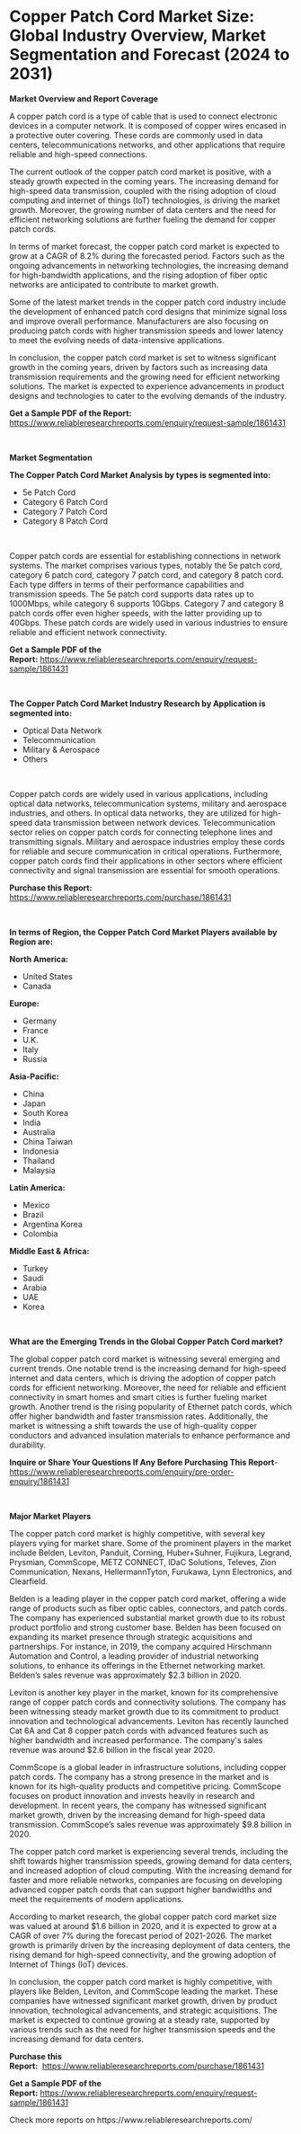 <p><h1>Copper Patch Cord Market Size: Global Industry Overview, Market Segmentation and Forecast (2024 to 2031)</h1></p><p><strong>Market Overview and Report Coverage</strong></p>
<p><p>A copper patch cord is a type of cable that is used to connect electronic devices in a computer network. It is composed of copper wires encased in a protective outer covering. These cords are commonly used in data centers, telecommunications networks, and other applications that require reliable and high-speed connections.</p><p>The current outlook of the copper patch cord market is positive, with a steady growth expected in the coming years. The increasing demand for high-speed data transmission, coupled with the rising adoption of cloud computing and internet of things (IoT) technologies, is driving the market growth. Moreover, the growing number of data centers and the need for efficient networking solutions are further fueling the demand for copper patch cords.</p><p>In terms of market forecast, the copper patch cord market is expected to grow at a CAGR of 8.2% during the forecasted period. Factors such as the ongoing advancements in networking technologies, the increasing demand for high-bandwidth applications, and the rising adoption of fiber optic networks are anticipated to contribute to market growth.</p><p>Some of the latest market trends in the copper patch cord industry include the development of enhanced patch cord designs that minimize signal loss and improve overall performance. Manufacturers are also focusing on producing patch cords with higher transmission speeds and lower latency to meet the evolving needs of data-intensive applications.</p><p>In conclusion, the copper patch cord market is set to witness significant growth in the coming years, driven by factors such as increasing data transmission requirements and the growing need for efficient networking solutions. The market is expected to experience advancements in product designs and technologies to cater to the evolving demands of the industry.</p></p>
<p><strong>Get a Sample PDF of the Report:</strong> <a href="https://www.reliableresearchreports.com/enquiry/request-sample/1861431">https://www.reliableresearchreports.com/enquiry/request-sample/1861431</a></p>
<p>&nbsp;</p>
<p><strong>Market Segmentation</strong></p>
<p><strong>The Copper Patch Cord Market Analysis by types is segmented into:</strong></p>
<p><ul><li>5e Patch Cord</li><li>Category 6 Patch Cord</li><li>Category 7 Patch Cord</li><li>Category 8 Patch Cord</li></ul></p>
<p>&nbsp;</p>
<p><p>Copper patch cords are essential for establishing connections in network systems. The market comprises various types, notably the 5e patch cord, category 6 patch cord, category 7 patch cord, and category 8 patch cord. Each type differs in terms of their performance capabilities and transmission speeds. The 5e patch cord supports data rates up to 1000Mbps, while category 6 supports 10Gbps. Category 7 and category 8 patch cords offer even higher speeds, with the latter providing up to 40Gbps. These patch cords are widely used in various industries to ensure reliable and efficient network connectivity.</p></p>
<p><strong>Get a Sample PDF of the Report:</strong>&nbsp;<a href="https://www.reliableresearchreports.com/enquiry/request-sample/1861431">https://www.reliableresearchreports.com/enquiry/request-sample/1861431</a></p>
<p>&nbsp;</p>
<p><strong>The Copper Patch Cord Market Industry Research by Application is segmented into:</strong></p>
<p><ul><li>Optical Data Network</li><li>Telecommunication</li><li>Military & Aerospace</li><li>Others</li></ul></p>
<p>&nbsp;</p>
<p><p>Copper patch cords are widely used in various applications, including optical data networks, telecommunication systems, military and aerospace industries, and others. In optical data networks, they are utilized for high-speed data transmission between network devices. Telecommunication sector relies on copper patch cords for connecting telephone lines and transmitting signals. Military and aerospace industries employ these cords for reliable and secure communication in critical operations. Furthermore, copper patch cords find their applications in other sectors where efficient connectivity and signal transmission are essential for smooth operations.</p></p>
<p><strong>Purchase this Report:</strong>&nbsp; <a href="https://www.reliableresearchreports.com/purchase/1861431">https://www.reliableresearchreports.com/purchase/1861431</a></p>
<p>&nbsp;</p>
<p><strong>In terms of Region, the Copper Patch Cord Market Players available by Region are:</strong></p>
<p>
    <p> <strong> North America: </strong>
        <ul>
            <li>United States</li>
            <li>Canada</li>
        </ul>
        </p> 
    <p> <strong> Europe: </strong>
        <ul>
            <li>Germany</li>
            <li>France</li>
            <li>U.K.</li>
            <li>Italy</li>
            <li>Russia</li>
        </ul>
        </p> 
    <p> <strong> Asia-Pacific: </strong>
        <ul>
            <li>China</li>
            <li>Japan</li>
            <li>South Korea</li>
            <li>India</li>
            <li>Australia</li>
            <li>China Taiwan</li>
            <li>Indonesia</li>
            <li>Thailand</li>
            <li>Malaysia</li>
        </ul>
        </p> 
    <p> <strong> Latin America: </strong>
        <ul>
            <li>Mexico</li>
            <li>Brazil</li>
            <li>Argentina Korea</li>
            <li>Colombia</li>
        </ul>
        </p> 
    <p> <strong> Middle East & Africa: </strong>
        <ul>
            <li>Turkey</li>
            <li>Saudi</li>
            <li>Arabia</li>
            <li>UAE</li>
            <li>Korea</li>
        </ul>
    </p>
    </p>
<p>&nbsp;</p>
<p><strong>What are the Emerging Trends in the Global Copper Patch Cord market?</strong></p>
<p><p>The global copper patch cord market is witnessing several emerging and current trends. One notable trend is the increasing demand for high-speed internet and data centers, which is driving the adoption of copper patch cords for efficient networking. Moreover, the need for reliable and efficient connectivity in smart homes and smart cities is further fueling market growth. Another trend is the rising popularity of Ethernet patch cords, which offer higher bandwidth and faster transmission rates. Additionally, the market is witnessing a shift towards the use of high-quality copper conductors and advanced insulation materials to enhance performance and durability.</p></p>
<p><strong>Inquire or Share Your Questions If Any Before Purchasing This Report</strong>- <a href="https://www.reliableresearchreports.com/enquiry/pre-order-enquiry/1861431">https://www.reliableresearchreports.com/enquiry/pre-order-enquiry/1861431</a></p>
<p>&nbsp;</p>
<p><strong>Major Market Players</strong></p>
<p><p>The copper patch cord market is highly competitive, with several key players vying for market share. Some of the prominent players in the market include Belden, Leviton, Panduit, Corning, Huber+Suhner, Fujikura, Legrand, Prysmian, CommScope, METZ CONNECT, IDaC Solutions, Televes, Zion Communication, Nexans, HellermannTyton, Furukawa, Lynn Electronics, and Clearfield.</p><p>Belden is a leading player in the copper patch cord market, offering a wide range of products such as fiber optic cables, connectors, and patch cords. The company has experienced substantial market growth due to its robust product portfolio and strong customer base. Belden has been focused on expanding its market presence through strategic acquisitions and partnerships. For instance, in 2019, the company acquired Hirschmann Automation and Control, a leading provider of industrial networking solutions, to enhance its offerings in the Ethernet networking market. Belden’s sales revenue was approximately $2.3 billion in 2020.</p><p>Leviton is another key player in the market, known for its comprehensive range of copper patch cords and connectivity solutions. The company has been witnessing steady market growth due to its commitment to product innovation and technological advancements. Leviton has recently launched Cat 6A and Cat 8 copper patch cords with advanced features such as higher bandwidth and increased performance. The company's sales revenue was around $2.6 billion in the fiscal year 2020.</p><p>CommScope is a global leader in infrastructure solutions, including copper patch cords. The company has a strong presence in the market and is known for its high-quality products and competitive pricing. CommScope focuses on product innovation and invests heavily in research and development. In recent years, the company has witnessed significant market growth, driven by the increasing demand for high-speed data transmission. CommScope’s sales revenue was approximately $9.8 billion in 2020.</p><p>The copper patch cord market is experiencing several trends, including the shift towards higher transmission speeds, growing demand for data centers, and increased adoption of cloud computing. With the increasing demand for faster and more reliable networks, companies are focusing on developing advanced copper patch cords that can support higher bandwidths and meet the requirements of modern applications.</p><p>According to market research, the global copper patch cord market size was valued at around $1.6 billion in 2020, and it is expected to grow at a CAGR of over 7% during the forecast period of 2021-2026. The market growth is primarily driven by the increasing deployment of data centers, the rising demand for high-speed connectivity, and the growing adoption of Internet of Things (IoT) devices.</p><p>In conclusion, the copper patch cord market is highly competitive, with players like Belden, Leviton, and CommScope leading the market. These companies have witnessed significant market growth, driven by product innovation, technological advancements, and strategic acquisitions. The market is expected to continue growing at a steady rate, supported by various trends such as the need for higher transmission speeds and the increasing demand for data centers.</p></p>
<p><strong>Purchase this Report:</strong>&nbsp;&nbsp;<a href="https://www.reliableresearchreports.com/purchase/1861431">https://www.reliableresearchreports.com/purchase/1861431</a></p>
<p></p>
<p><strong>Get a Sample PDF of the Report:</strong>&nbsp;<a href="https://www.reliableresearchreports.com/enquiry/request-sample/1861431">https://www.reliableresearchreports.com/enquiry/request-sample/1861431</a></p>
<p>Check more reports on https://www.reliableresearchreports.com/</p>